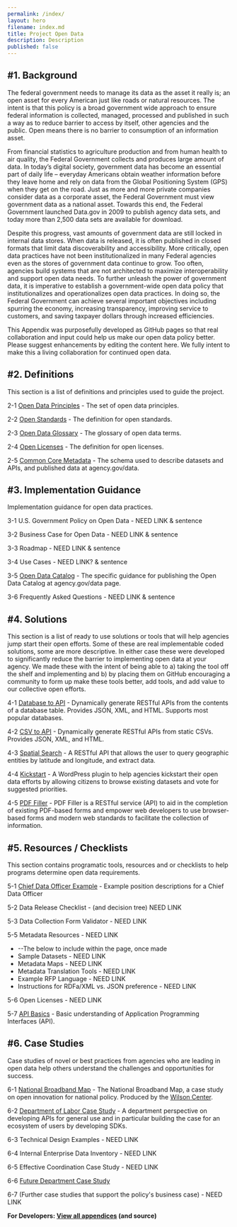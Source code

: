 ```yaml
---
permalink: /index/
layout: hero
filename: index.md
title: Project Open Data
description: Description
published: false
---
```


#1. Background
-------------
The federal government needs to  manage its data as the asset it really is; an open asset for every American just like roads or natural resources. The intent is that this policy is a broad government wide approach to ensure federal information is collected, managed, processed and published in such a way as to reduce barrier to access by itself, other agencies and the public.  Open means there is no barrier to consumption of an information asset.  

From financial statistics to agriculture production and from human health to air quality, the Federal Government collects and produces large amount of data.  In today’s digital society, government data has become an essential part of daily life – everyday Americans obtain weather information before they leave home and rely on data from the Global Positioning System (GPS) when they get on the road.  Just as more and more private companies consider data as a corporate asset, the Federal Government must view government data as a national asset.  Towards this end, the Federal Government launched Data.gov in 2009 to publish agency data sets, and today more than 2,500 data sets are available for download.

Despite this progress, vast amounts of government data are still locked in internal data stores. When data is released, it is often published in closed formats that limit data discoverability and accessibility.  More critically, open data practices have not been institutionalized in many Federal agencies even as the stores of government data continue to grow.  Too often, agencies build systems that are not architected to maximize interoperability and support open data needs.  To further unleash the power of government data, it is imperative to establish a government-wide open data policy that institutionalizes and operationalizes open data practices.  In doing so, the Federal Government can achieve several important objectives including spurring the economy, increasing transparency, improving service to customers, and saving taxpayer dollars through increased efficiencies.

This Appendix was purposefully developed as GitHub pages so that real collaboration and input could help us make our open data policy better.  Please suggest enhancements by editing the content here.  We fully intent to make this a living collaboration for continued open data.


#2. Definitions
--------------
This section is a list of definitions and principles used to guide the project.

2-1 [Open Data Principles](http://project-open-data.github.com/open-data-principles/) - The set of open data principles.

2-2 [Open Standards](http://project-open-data.github.com/open-standards/) - The definition for open standards.

2-3 [Open Data Glossary](http://project-open-data.github.com/glossary/) - The glossary of open data terms.

2-4 [Open Licenses](http://project-open-data.github.com/open-licenses/) - The definition for open licenses.

2-5 [Common Core Metadata](http://project-open-data.github.com/common-core-metadata-schema/) - The schema used to describe datasets and APIs, and published data at agency.gov/data.


#3. Implementation Guidance
----------------
Implementation guidance for open data practices.  

3-1 U.S. Government Policy on Open Data - NEED LINK & sentence

3-2 Business Case for Open Data - NEED LINK & sentence

3-3 Roadmap - NEED LINK & sentence

3-4 Use Cases - NEED LINK? & sentence

3-5 [Open Data Catalog](http://project-open-data.github.com/open-data-catalog) - The specific guidance for publishing the Open Data Catalog at agency.gov/data page.

3-6 Frequently Asked Questions - NEED LINK & sentence



#4. Solutions 
-------------
This section is a list of ready to use solutions or tools that will help agencies jump start their open efforts.  Some of these are real implementable coded solutions, some are more descriptive.  In either case these were developed to significantly reduce the barrier to implementing open data at your agency.  We made these with the intent of being able to a) taking the tool off the shelf and implementing and b) by placing them on GitHub encouraging a community to form up make these tools better, add tools, and add value to our collective open efforts.

4-1 [Database to API](https://github.com/project-open-data/db-to-api) - Dynamically generate RESTful APIs from the contents of a database table. Provides JSON, XML, and HTML. Supports most popular databases.

4-2 [CSV to API](https://github.com/project-open-data/csv-to-api) - Dynamically generate RESTful APIs from static CSVs. Provides JSON, XML, and HTML.

4-3 [Spatial Search](https://github.com/project-open-data/SpatialSearch) - A RESTful API that allows the user to query geographic entities by latitude and longitude, and extract data.

4-4 [Kickstart](https://github.com/project-open-data/kickstart) - A WordPress plugin to help agencies kickstart their open data efforts by allowing citizens to browse existing datasets and vote for suggested priorities.

4-5 [PDF Filler](https://github.com/project-open-data/pdf-filler) - PDF Filler is a RESTful service (API) to aid in the completion of existing PDF-based forms and empower web developers to use browser-based forms and modern web standards to facilitate the collection of information.


#5. Resources / Checklists
----------------------
This section contains programatic tools, resources and or checklists to help programs determine open data requirements.

5-1 [Chief Data Officer Example](http://project-open-data.github.com/cdo-description/) - Example position descriptions for a Chief Data Officer

5-2 Data Release Checklist - (and decision tree) NEED LINK

5-3 Data Collection Form Validator - NEED LINK



5-5 Metadata Resources - NEED LINK
* --The below to include within the page, once made
* Sample Datasets - NEED LINK
* Metadata Maps - NEED LINK
* Metadata Translation Tools - NEED LINK
* Example RFP Language - NEED LINK
* Instructions for RDFa/XML vs. JSON preference - NEED LINK

5-6 Open Licenses - NEED LINK

5-7 [API Basics](http://project-open-data.github.com/api-basics/) - Basic understanding of Application Programming Interfaces (API).

#6. Case Studies
----------------
Case studies of novel or best practices from agencies who are leading in open data help others understand the challenges and opportunities for success.

6-1 [National Broadband Map](http://www.wilsoncenter.org/sites/default/files/National%20Broadband%20Map%20Wilson%20Center%20Case%20Study.pdf) - The National Broadband Map, a case study on open innovation for national policy.  Produced by the [Wilson Center](http://www.wilsoncenter.org/).

6-2 [Department of Labor Case Study](http://project-open-data.github.com/Labor_OpenData_CaseStudy/) - A department perspective on developing APIs for general use and in particular building the case for an ecosystem of users by developing SDKs.

6-3 Technical Design Examples - NEED LINK

6-4 Internal Enterprise Data Inventory - NEED LINK

6-5 Effective Coordination Case Study - NEED LINK

6-6 [Future Department Case Study](http://project-open-data.github.com/Future_CaseStudy/)

6-7 (Further case studies that support the policy's business case) - NEED LINK

**For Developers: [View all appendices](http://github.com/project-open-data/) (and source)**